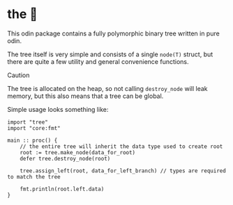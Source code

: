 # the 🌲

This odin package contains a fully polymorphic binary tree written in pure odin. 

The tree itself is very simple and consists of a single `node(T)` struct, but there are quite a few utility and general convenience functions.

> [!CAUTION]
> The tree is allocated on the heap, so not calling `destroy_node` will leak memory, but this also means that a tree can be global.

Simple usage looks something like:

```odin
import "tree"
import "core:fmt"

main :: proc() {
    // the entire tree will inherit the data type used to create root
    root := tree.make_node(data_for_root)
    defer tree.destroy_node(root)

    tree.assign_left(root, data_for_left_branch) // types are required to match the tree

    fmt.println(root.left.data)
}
```